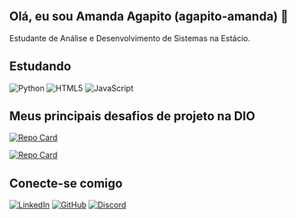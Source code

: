 ## Olá, eu sou Amanda Agapito (agapito-amanda) 👋


Estudante de Análise e Desenvolvimento de Sistemas na Estácio.

## Estudando
![Python](https://img.shields.io/badge/python-3670A0?style=for-the-badge&logo=python&logoColor=ffdd54)
![HTML5](https://img.shields.io/badge/HTML5-E34F26?style=for-the-badge&logo=html5&logoColor=white)
![JavaScript](https://img.shields.io/badge/JavaScript-F7DF1E?style=for-the-badge&logo=javascript&logoColor=black)

## Meus principais desafios de projeto na DIO
[![Repo Card](https://github-readme-stats.vercel.app/api/pin/?username=agapito-amanda&repo=dio-lab-open-source&bg_color=000&border_color=30A3DC&show_icons=true&icon_color=30A3DC&title_color=E94D5F&text_color=FFF)](https://github.com/agapito-amanda/dio-lab-open-source)

[![Repo Card](https://github-readme-stats.vercel.app/api/pin/?username=agapito-amanda&repo=DIO-Projetos&bg_color=000&border_color=30A3DC&show_icons=true&icon_color=30A3DC&title_color=E94D5F&text_color=FFF)](https://github.com/agapito-amanda/DIO-Projetos)


## Conecte-se comigo
[![LinkedIn](https://img.shields.io/badge/LinkedIn-0077B5?style=for-the-badge&logo=linkedin&logoColor=white)](https://www.linkedin.com/in/amanda-agapito-90810a272/)
[![GitHub](https://img.shields.io/badge/GitHub-100000?style=for-the-badge&logo=github&logoColor=white)](https://github.com/agapito-amanda)
[![Discord](https://img.shields.io/badge/Discord-7289DA?style=for-the-badge&logo=discord&logoColor=white)](https://discord.com/channels/@hpto.exe/)

